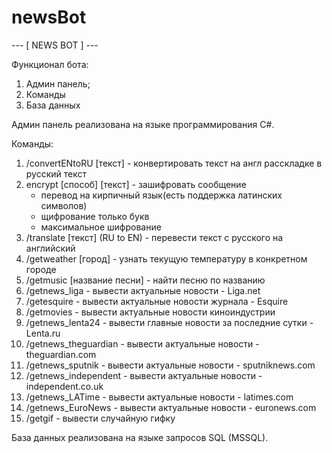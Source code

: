 # newsBot

--- [ NEWS BOT ] ---

Функционал бота:
1. Админ панель;
2. Команды
3. База данных

Админ панель реализована на языке программирования C#.

Команды:
1. /convertENtoRU [текст] - конвертировать текст на англ расскладке в русский текст
2. encrypt [способ] [текст] - зашифровать сообщение
   * перевод на кирпичный язык(есть поддержка латинских символов)
   * щифрование только букв
   * максимальное шифрование
3. /translate [текст] (RU to EN) - перевести текст с русского на английский
4. /getweather [город] - узнать текущую температуру в конкретном городе
5. /getmusic [название песни] - найти песню по названию
6. /getnews_liga - вывести актуальные новости - Liga.net
7. /getesquire - вывести актуальные новости журнала - Esquire
8. /getmovies - вывести актуальные новости киноиндустрии
9. /getnews_lenta24 - вывести главные новости за последние сутки - Lenta.ru
10. /getnews_theguardian - вывести актуальные новости - theguardian.com
11. /getnews_sputnik - вывести актуальные новости - sputniknews.com
12. /getnews_independent - вывести актуальные новости - independent.co.uk
13. /getnews_LATime - вывести актуальные новости - latimes.com
14. /getnews_EuroNews - вывести актуальные новости - euronews.com
15. /getgif - вывести случайную гифку

База данных реализована на языке запросов SQL (MSSQL).
